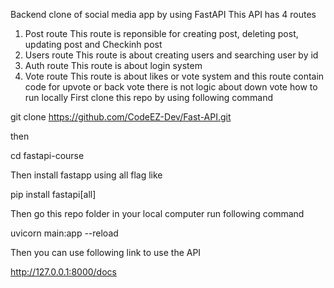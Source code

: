Backend clone of social media app by using FastAPI
This API has 4 routes
1) Post route
This route is reponsible for creating post, deleting post, updating post and Checkinh post
2) Users route
This route is about creating users and searching user by id
3) Auth route
This route is about login system
4) Vote route
This route is about likes or vote system and this route contain code for upvote or back vote there is not logic about down vote
how to run locally
First clone this repo by using following command


git clone https://github.com/CodeEZ-Dev/Fast-API.git

then


cd fastapi-course

Then install fastapp using all flag like


pip install fastapi[all]

Then go this repo folder in your local computer run following command


uvicorn main:app --reload

Then you can use following link to use the API


http://127.0.0.1:8000/docs 